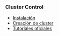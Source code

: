 ### Cluster Control

* [Instalación](https://severalnines.com/docs/installation.html#severalnines-repository)
* [Creación de cluster](https://severalnines.com/resources/tutorials/galera-cluster-mysql-tutorial)
* [Tutoríales oficiales](https://severalnines.com/resources/tutorials)
